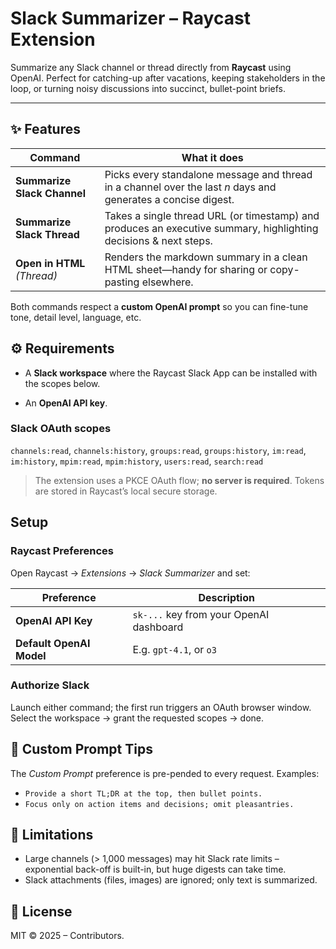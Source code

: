 # Slack Summarizer – Raycast Extension

Summarize any Slack channel or thread directly from **Raycast** using OpenAI.
Perfect for catching-up after vacations, keeping stakeholders in the loop, or turning noisy discussions into succinct, bullet-point briefs.

---

## ✨ Features

| Command                     | What it does                                                                                                     |
| --------------------------- | ---------------------------------------------------------------------------------------------------------------- |
| **Summarize Slack Channel** | Picks every standalone message and thread in a channel over the last *n* days and generates a concise digest.    |
| **Summarize Slack Thread**  | Takes a single thread URL (or timestamp) and produces an executive summary, highlighting decisions & next steps. |
| **Open in HTML** *(Thread)* | Renders the markdown summary in a clean HTML sheet—handy for sharing or copy-pasting elsewhere.                  |

Both commands respect a **custom OpenAI prompt** so you can fine-tune tone, detail level, language, etc.

## ⚙️ Requirements

- A **Slack workspace** where the Raycast Slack App can be installed with the scopes below.

- An **OpenAI API key**.

### Slack OAuth scopes

`channels:read`,
`channels:history`,
`groups:read`,
`groups:history`,
`im:read`,
`im:history`,
`mpim:read`,
`mpim:history`,
`users:read`,
`search:read`

> The extension uses a PKCE OAuth flow; **no server is required**.
> Tokens are stored in Raycast’s local secure storage.

## Setup

### Raycast Preferences
   Open Raycast → *Extensions* → *Slack Summarizer* and set:

   | Preference                   | Description                                            |
   | ---------------------------- | ------------------------------------------------------ |
   | **OpenAI API Key**           | `sk-...` key from your OpenAI dashboard                |
   | **Default OpenAI Model**     | E.g. `gpt-4.1`, or `o3`             |


### Authorize Slack
   Launch either command; the first run triggers an OAuth browser window.
   Select the workspace → grant the requested scopes → done.

## 📝 Custom Prompt Tips

The *Custom Prompt* preference is pre-pended to every request.
Examples:

* `Provide a short TL;DR at the top, then bullet points.`
* `Focus only on action items and decisions; omit pleasantries.`

## 🚧 Limitations

* Large channels (> 1,000 messages) may hit Slack rate limits – exponential back-off is built-in, but huge digests can take time.
* Slack attachments (files, images) are ignored; only text is summarized.

## 📜 License

MIT © 2025 – Contributors.
